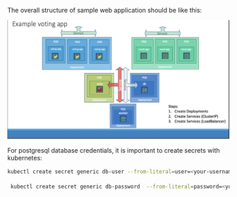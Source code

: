 The overall structure of sample web application should be like this:

![Alt text](https://github.com/glynzr/voting-app-k8s/blob/main/structure.png)

For postgresql database credentials, it is important to create secrets with kubernetes:
```bash
kubectl create secret generic db-user --from-literal=user=<your-username>

 kubectl create secret generic db-password  --from-literal=password=<your-password>
```